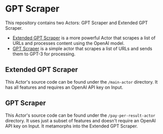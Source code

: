 # GPT Scraper

This repository contains two Actors: GPT Scraper and Extended GPT Scraper.

- [Extended GPT Scraper](https://apify.com/apify/extended-gpt-scraper) is a more powerful Actor that scrapes a list of URLs and processes content using the OpenAI model.
- [GPT Scraper](https://apify.com/apify/gpt-scraper) is a simple actor that scrapes a list of URLs and sends them to GPT-3 for processing.

## Extended GPT Scraper

This Actor's source code can be found under the `/main-actor` directory.
It has all features and requires an OpenAI API key on Input.

## GPT Scraper

This Actor's source code can be found under the `/pay-per-result-actor` directory.
It uses just a subset of features and doesn't require an OpenAI API key on Input.
It metamorphs into the Extended GPT Scraper.
